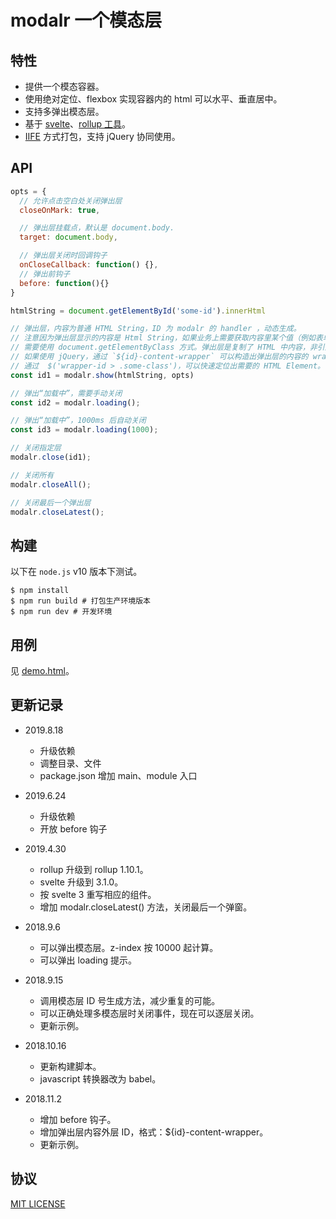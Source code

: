 # modalr 一个模态层

## 特性

- 提供一个模态容器。
- 使用绝对定位、flexbox 实现容器内的 html 可以水平、垂直居中。
- 支持多弹出模态层。
- 基于 [svelte](https://svelte.dev/)、[rollup 工具](https://rollupjs.org/)。
- [IIFE][1] 方式打包，支持 jQuery 协同使用。

[1]: https://developer.mozilla.org/en-US/docs/Glossary/IIFE

## API

```javascript
opts = {
  // 允许点击空白处关闭弹出层
  closeOnMark: true,

  // 弹出层挂载点，默认是 document.body.
  target: document.body,

  // 弹出层关闭时回调钩子
  onCloseCallback: function() {},  
  // 弹出前钩子
  before: function(){} 
}

htmlString = document.getElementById('some-id').innerHtml

// 弹出层，内容为普通 HTML String，ID 为 modalr 的 handler ，动态生成。
// 注意因为弹出层显示的内容是 Html String，如果业务上需要获取内容里某个值（例如表单的值），
// 需要使用 document.getElementByClass 方式。弹出层是复制了 HTML 中内容，非引用方式。
// 如果使用 jQuery，通过 `${id}-content-wrapper` 可以构造出弹出层的内容的 wrapper id。
// 通过  $('wrapper-id > .some-class')，可以快速定位出需要的 HTML Element。
const id1 = modalr.show(htmlString, opts)

// 弹出“加载中”，需要手动关闭
const id2 = modalr.loading();

// 弹出“加载中”，1000ms 后自动关闭
const id3 = modalr.loading(1000);

// 关闭指定层
modalr.close(id1);

// 关闭所有
modalr.closeAll();

// 关闭最后一个弹出层
modalr.closeLatest();

```

## 构建

以下在 `node.js` v10 版本下测试。

```shell
$ npm install
$ npm run build # 打包生产环境版本
$ npm run dev # 开发环境
```

## 用例

见 [demo.html](demo.html)。

## 更新记录

- 2019.8.18
   - 升级依赖
   - 调整目录、文件
   - package.json 增加 main、module 入口

- 2019.6.24

  - 升级依赖
  - 开放 before 钩子

- 2019.4.30

  - rollup 升级到 rollup 1.10.1。
  - svelte 升级到 3.1.0。
  - 按 svelte 3 重写相应的组件。
  - 增加 modalr.closeLatest() 方法，关闭最后一个弹窗。

- 2018.9.6

  - 可以弹出模态层。z-index 按 10000 起计算。
  - 可以弹出 loading 提示。

- 2018.9.15

  - 调用模态层 ID 号生成方法，减少重复的可能。
  - 可以正确处理多模态层时关闭事件，现在可以逐层关闭。
  - 更新示例。

- 2018.10.16

  - 更新构建脚本。
  - javascript 转换器改为 babel。

- 2018.11.2

  - 增加 before 钩子。
  - 增加弹出层内容外层 ID，格式：\${id}-content-wrapper。
  - 更新示例。

## 协议

[MIT LICENSE](LICENSE)
